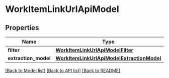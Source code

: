 # WorkItemLinkUrlApiModel


## Properties
Name | Type | Description | Notes
------------ | ------------- | ------------- | -------------
**filter** | [**WorkItemLinkUrlApiModelFilter**](WorkItemLinkUrlApiModelFilter.md) |  | 
**extraction_model** | [**WorkItemLinkUrlApiModelExtractionModel**](WorkItemLinkUrlApiModelExtractionModel.md) |  | 

[[Back to Model list]](../README.md#documentation-for-models) [[Back to API list]](../README.md#documentation-for-api-endpoints) [[Back to README]](../README.md)


